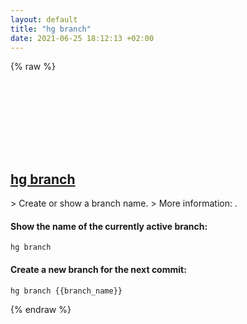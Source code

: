 ```yaml
---
layout: default
title: "hg branch"
date: 2021-06-25 18:12:13 +02:00
---
```

{% raw %}
<h2 id="hg-branch">
  <a href="/en/common/hg-branch.html">hg branch</a> <a href="#hg-branch"><svg class="icon">
    <use href="/assets/images/unicode_sprite.svg#link" />
  </svg></a>
</h2>
> Create or show a branch name.
> More information: <https://www.mercurial-scm.org/doc/hg.1.html#branch>.

#### Show the name of the currently active branch:
```shell
hg branch
```
#### Create a new branch for the next commit:
```shell
hg branch {{branch_name}}
```
{% endraw %}